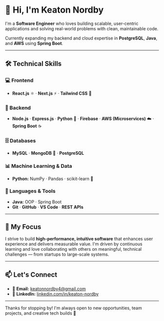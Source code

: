 # 👋 Hi, I'm Keaton Nordby

I'm a **Software Engineer** who loves building scalable, user-centric applications and solving real-world problems with clean, maintainable code.

Currently expanding my backend and cloud expertise in **PostgreSQL**, **Java**, and **AWS** using **Spring Boot**.

---

## 🛠️ Technical Skills

### 💻 Frontend
- **React.js** ⚛️ · **Next.js** ⚡ · **Tailwind CSS** 🎨

### 🔧 Backend
- **Node.js** · **Express.js** · **Python** 🐍 · **Firebase** · **AWS (Microservices)** ☁️ · **Spring Boot** ☕

### 🗄️ Databases
- **MySQL** · **MongoDB** 🍃 · **PostgreSQL**

### 📊 Machine Learning & Data
- **Python:** NumPy · Pandas · scikit-learn 🤖

### 🧰 Languages & Tools
- **Java:** OOP · Spring Boot  
- **Git** · **GitHub** · **VS Code** · **REST APIs**

---

## 🎯 My Focus

I strive to build **high-performance, intuitive software** that enhances user experience and delivers measurable value. I'm driven by continuous learning and love collaborating with others on meaningful, technical challenges — from startups to large-scale systems.

---

## 📫 Let's Connect

- 📧 **Email:** keatonnordby4@gmail.com  
- 🔗 **LinkedIn:** [linkedin.com/in/keaton-nordby](https://linkedin.com/in/keaton-nordby)

---

Thanks for stopping by! I'm always open to new opportunities, team projects, and creative tech builds 🚀

